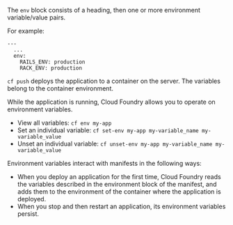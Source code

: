 The `env` block consists of a heading, then one or more environment variable/value pairs.

For example:

```
---
  ...
  env:
    RAILS_ENV: production
    RACK_ENV: production
```

`cf push` deploys the application to a container on the server. The variables belong to the container environment.

While the application is running, Cloud Foundry allows you to operate on environment variables.

*   View all variables: `cf env my-app`
*   Set an individual variable: `cf set-env my-app my-variable_name my-variable_value`
*   Unset an individual variable: `cf unset-env my-app my-variable_name my-variable_value`

Environment variables interact with manifests in the following ways:

*   When you deploy an application for the first time, Cloud Foundry reads the variables described in the environment block of the manifest, and adds them to the environment of the container where the application is deployed.
*   When you stop and then restart an application, its environment variables persist.